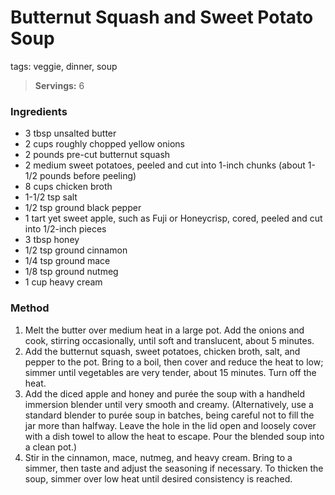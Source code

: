 # Butternut Squash and Sweet Potato Soup

tags: veggie, dinner, soup

> **Servings:** 6

### Ingredients

* 3 tbsp unsalted butter
* 2 cups roughly chopped yellow onions
* 2 pounds pre-cut butternut squash
* 2 medium sweet potatoes, peeled and cut into 1-inch chunks (about 1-1/2 pounds before peeling)
* 8 cups chicken broth
* 1-1/2 tsp salt
* 1/2 tsp ground black pepper
* 1 tart yet sweet apple, such as Fuji or Honeycrisp, cored, peeled and cut into 1/2-inch pieces
* 3 tbsp honey
* 1/2 tsp ground cinnamon
* 1/4 tsp ground mace
* 1/8 tsp ground nutmeg
* 1 cup heavy cream

### Method

1. Melt the butter over medium heat in a large pot. Add the onions and cook, stirring occasionally, until soft and translucent, about 5 minutes.
2. Add the butternut squash, sweet potatoes, chicken broth, salt, and pepper to the pot. Bring to a boil, then cover and reduce the heat to low; simmer until vegetables are very tender, about 15 minutes. Turn off the heat.
3. Add the diced apple and honey and purée the soup with a handheld immersion blender until very smooth and creamy. (Alternatively, use a standard blender to purée soup in batches, being careful not to fill the jar more than halfway. Leave the hole in the lid open and loosely cover with a dish towel to allow the heat to escape. Pour the blended soup into a clean pot.)
4. Stir in the cinnamon, mace, nutmeg, and heavy cream. Bring to a simmer, then taste and adjust the seasoning if necessary. To thicken the soup, simmer over low heat until desired consistency is reached.